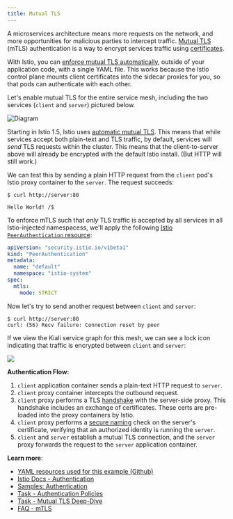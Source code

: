 ```yaml
---
title: Mutual TLS
---
```


A microservices architecture means more requests on the network, and more opportunities for malicious parties to intercept traffic. [Mutual TLS](https://en.wikipedia.org/wiki/Mutual_authentication) (mTLS) authentication is a way to encrypt services traffic using [certificates](https://www.internetsociety.org/deploy360/tls/basics/).

With Istio, you can [enforce mutual TLS automatically](https://istio.io/docs/concepts/security/#authentication-policies), outside of your application code, with a single YAML file. This works because the Istio control plane mounts client certificates into the sidecar proxies for you, so that pods can authenticate with each other.

Let's enable mutual TLS for the entire service mesh, including the two services (`client` and `server`) pictured below.

![Diagram](/images/mtls.png)

Starting in Istio 1.5, Istio uses [automatic mutual TLS](https://istio.io/pt-br/docs/tasks/security/authentication/auto-mtls/). This means that while services accept both plain-text and TLS traffic, by default, services will *send* TLS requests within the cluster. This means that the client-to-server above will already be encrypted with the default Istio install. (But HTTP will still work.)

We can test this by sending a plain HTTP request from the `client` pod's Istio proxy container to the `server`. The request succeeds:

```
$ curl http://server:80

Hello World! /$
```

To enforce mTLS such that *only* TLS traffic is accepted by all services in all Istio-injected namespacess, we'll apply the following [Istio `PeerAuthentication` resource](https://istio.io/docs/reference/config/security/peer_authentication/):

```YAML
apiVersion: "security.istio.io/v1beta1"
kind: "PeerAuthentication"
metadata:
  name: "default"
  namespace: "istio-system"
spec:
  mtls:
    mode: STRICT
```

Now let's try to send another request between `client` and `server`:

```
$ curl http://server:80
curl: (56) Recv failure: Connection reset by peer
```

If we view the Kiali service graph for this mesh, we can see a lock icon indicating that traffic is encrypted between `client` and `server`:

![](/images/mtls-kiali.png)


**Authentication Flow:**

1. `client` application container sends a plain-text HTTP request to `server`.
2. `client` proxy container intercepts the outbound request.
3. `client` proxy performs a TLS [handshake](https://www.ibm.com/support/knowledgecenter/en/SSFKSJ_7.1.0/com.ibm.mq.doc/sy10660_.htm) with the server-side proxy. This handshake includes an exchange of certificates. These certs are pre-loaded into the proxy containers by Istio.
4. `client` proxy performs a [secure naming](https://istio.io/docs/concepts/security/#secure-naming) check on the server's certificate, verifying that an authorized identity is running the `server`.
5. `client` and `server` establish a mutual TLS connection, and the `server` proxy forwards the request to the `server` application container.


**Learn more**:

- [YAML resources used for this example (Github)](https://github.com/askmeegs/istiobyexample/tree/master/yaml/mtls)
- [Istio Docs - Authentication](https://istio.io/docs/concepts/security/#authentication)
- [Samples: Authentication](https://github.com/GoogleCloudPlatform/istio-samples/tree/77fb1dfb690d28517e410df2911e255d54e3450e/security-intro#authentication)
- [Task - Authentication Policies](https://istio.io/docs/tasks/security/authentication/authn-policy/)
- [Task - Mutual TLS Deep-Dive](https://istio.io/docs/tasks/security/mutual-tls/)
- [FAQ - mTLS](https://istio.io/faq/security/#enabling-disabling-mtls)




